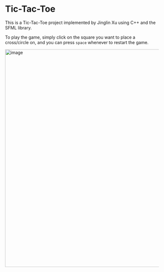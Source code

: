 # Tic-Tac-Toe

This is a Tic-Tac-Toe project implemented by Jinglin Xu using C++ and the SFML library.

To play the game, simply click on the square you want to place a cross/circle on, and you can press `space` whenever to restart the game.

<img width="712" alt="image" src="https://github.com/bennyyyy-x/TicTacToe/assets/89168678/e89206eb-06cd-40d6-83a4-cc63f27b035a">


